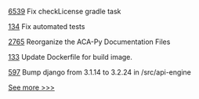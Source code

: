 
[6539](https://github.com/hyperledger/besu/pull/6539) Fix checkLicense gradle task

[134](https://github.com/hyperledger/indy-test-automation/pull/134) Fix automated tests

[2765](https://github.com/hyperledger/aries-cloudagent-python/pull/2765) Reorganize the ACA-Py Documentation Files

[133](https://github.com/hyperledger/indy-test-automation/pull/133) Update Dockerfile for build image.

[597](https://github.com/hyperledger/cello/pull/597) Bump django from 3.1.14 to 3.2.24 in /src/api-engine


[See more >>>](https://start-here.hyperledger.org/pull-requests)
